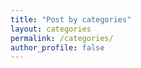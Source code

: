 ```yaml
---
title: "Post by categories"
layout: categories
permalink: /categories/
author_profile: false
---
```

